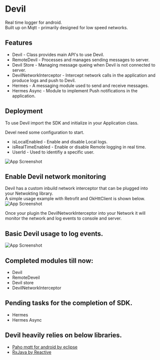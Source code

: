 # Devil
Real time logger for android.<br>
Built up on Mqtt - primarily designed for low speed networks.


## Features

- Devil - Class provides main API's to use Devil. 
- RemoteDevil - Processes and manages sending messages to server.
- Devil Store - Managing message queing when Devil is not connected to server.  
- DevilNetworkInterceptor - Intercept network calls in the application and produce logs and push to Devil.
- Hermes - A messaging module used to send and receive messages.
- Hermes Async - Module to implement Push notifications in the application.



## Deployment

To use Devil import the SDK and initialize in your Application class.

Devel need some configuration to start.
- isLocalEnabled - Enable and disable Local logs.
- isRealTimeEnabled -  Enable or disable Remote logging in real time.
- UserId - Used to identifiy a specific user.

![App Screenshot](https://raw.githubusercontent.com/kevinOcconer/msd_vertical_submission/main/Screenshot%202022-03-21%20at%208.32.27%20PM.png)


## Enable Devil network monitoring

Devil has a custom inbuild network interceptor that can be plugged into your Netwokting library.<br>
A simple usage example with Retrofit and OkHttClient is shown below.
![App Screenshot](https://raw.githubusercontent.com/kevinOcconer/msd_vertical_submission/main/Screenshot%202022-03-21%20at%209.55.42%20PM.png)

Once your plugin the DevilNetworkInterceptor into your Network it will monitor the network and log events to console and server.

## Basic Devil usage to log events.
![App Screenshot](https://raw.githubusercontent.com/kevinOcconer/msd_vertical_submission/main/Screenshot%202022-03-21%20at%208.34.05%20PM.png)


## Completed modules till now:

- Devil
- RemoteDeveil
- Devil store
- DevilNetworkInterceptor

 ## Pending tasks for the completion of SDK.
 - Hermes 
 - Hermes Async

## Devil heavily relies on below libraries.

 - [Paho mqtt for android by eclipse](https://github.com/eclipse/paho.mqtt.android)
 - [RxJava by Reactive](https://github.com/ReactiveX/RxJava)





